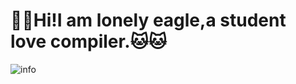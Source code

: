 # :wave::wave:Hi!I am lonely eagle,a student love compiler.:cat::cat:

![info](https://github-readme-stats.vercel.app/api?username=linuxlonelyeagle&show_icons=true&count_private=true&hide=prs&theme=default_repocard)
